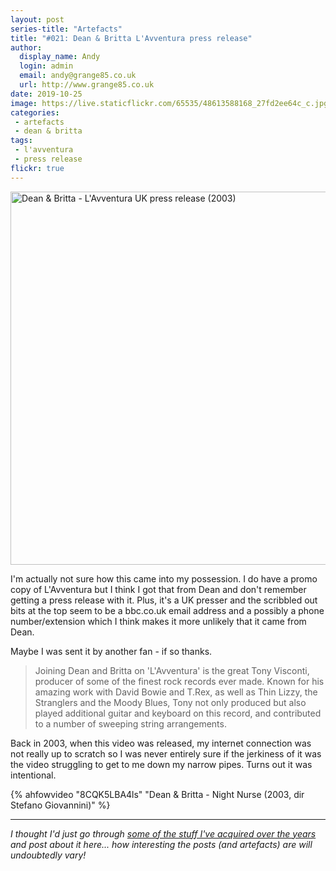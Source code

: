 ```yaml
---
layout: post
series-title: "Artefacts" 
title: "#021: Dean & Britta L'Avventura press release"
author:
  display_name: Andy
  login: admin
  email: andy@grange85.co.uk
  url: http://www.grange85.co.uk
date: 2019-10-25
image: https://live.staticflickr.com/65535/48613588168_27fd2ee64c_c.jpg
categories:
 - artefacts
 - dean & britta
tags:
 - l'avventura
 - press release
flickr: true
---
```

<a data-flickr-embed="true" href="https://www.flickr.com/photos/grange85/48613588168/in/dateposted/" title="Dean &amp; Britta - L&#x27;Avventura UK press release (2003)"><img src="https://live.staticflickr.com/65535/48613588168_27fd2ee64c_c.jpg" width="800" height="597" alt="Dean &amp; Britta - L&#x27;Avventura UK press release (2003)"></a>

I'm actually not sure how this came into my possession. I do have a promo copy of L'Avventura but I think I got that from Dean and don't remember getting a press release with it. Plus, it's a UK presser and the scribbled out bits at the top seem to be a bbc.co.uk email address and a possibly a phone number/extension which I think makes it more unlikely that it came from Dean.

Maybe I was sent it by another fan - if so thanks.

> Joining Dean and Britta on 'L'Avventura' is the great Tony Visconti, producer of some of the finest rock records ever made. Known for his amazing work with David Bowie and T.Rex, as well as Thin Lizzy, the Stranglers and the Moody Blues, Tony not only produced but also played additional guitar and keyboard on this record, and contributed to a number of sweeping string arrangements.

Back in 2003, when this video was released, my internet connection was not really up to scratch so I was never entirely sure if the jerkiness of it was the video struggling to get to me down my narrow pipes. Turns out it was intentional.

{% ahfowvideo "8CQK5LBA4ls" "Dean & Britta - Night Nurse (2003, dir Stefano Giovannini)" %}

---

_I thought I'd just go through [some of the stuff I've acquired over the years](/category/artefacts/) and post about it here... how interesting the posts (and artefacts) are will undoubtedly vary!_
